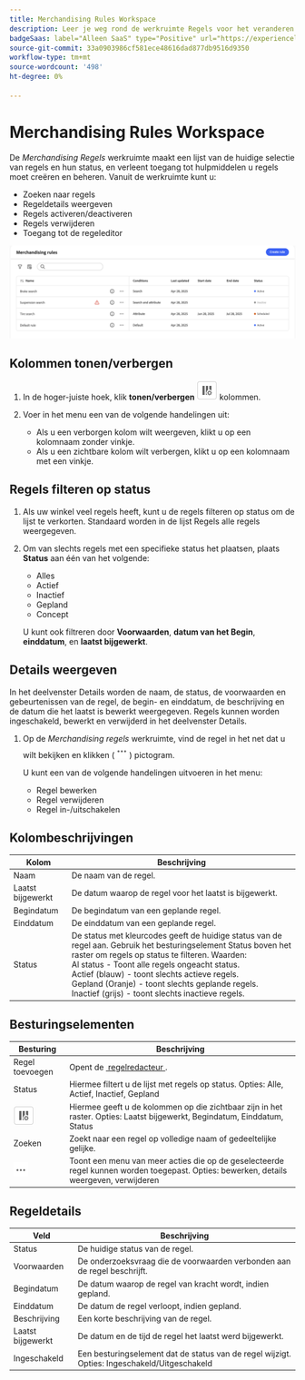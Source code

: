 ```yaml
---
title: Merchandising Rules Workspace
description: Leer je weg rond de werkruimte Regels voor het veranderen van objecten.
badgeSaas: label="Alleen SaaS" type="Positive" url="https://experienceleague.adobe.com/nl/docs/commerce/user-guides/product-solutions" tooltip="Alleen van toepassing op Adobe Commerce as a Cloud Service- en Adobe Commerce Optimizer-projecten (door Adobe beheerde SaaS-infrastructuur)."
source-git-commit: 33a0903986cf581ece48616dad877db9516d9350
workflow-type: tm+mt
source-wordcount: '498'
ht-degree: 0%

---
```


# Merchandising Rules Workspace

De *Merchandising Regels* werkruimte maakt een lijst van de huidige selectie van regels en hun status, en verleent toegang tot hulpmiddelen u regels moet creëren en beheren. Vanuit de werkruimte kunt u:

- Zoeken naar regels
- Regeldetails weergeven
- Regels activeren/deactiveren
- Regels verwijderen
- Toegang tot de regeleditor

![&#x200B; Merchandising Rules Workspace &#x200B;](../../assets/rules-workspace.png)

## Kolommen tonen/verbergen

1. In de hoger-juiste hoek, klik **tonen/verbergen** ![&#x200B; selecteur van de Kolom &#x200B;](../../assets/btn-show-hide-columns.png) kolommen.

1. Voer in het menu een van de volgende handelingen uit:

   - Als u een verborgen kolom wilt weergeven, klikt u op een kolomnaam zonder vinkje.
   - Als u een zichtbare kolom wilt verbergen, klikt u op een kolomnaam met een vinkje.

## Regels filteren op status

1. Als uw winkel veel regels heeft, kunt u de regels filteren op status om de lijst te verkorten. Standaard worden in de lijst Regels alle regels weergegeven.

1. Om van slechts regels met een specifieke status het plaatsen, plaats **Status** aan één van het volgende:

   - Alles
   - Actief
   - Inactief
   - Gepland
   - Concept

   U kunt ook filtreren door **Voorwaarden**, **datum van het Begin**, **einddatum**, en **laatst bijgewerkt**.

## Details weergeven

In het deelvenster Details worden de naam, de status, de voorwaarden en gebeurtenissen van de regel, de begin- en einddatum, de beschrijving en de datum die het laatst is bewerkt weergegeven. Regels kunnen worden ingeschakeld, bewerkt en verwijderd in het deelvenster Details.

1. Op de *Merchandising regels* werkruimte, vind de regel in het net dat u wilt bekijken en klikken (![&#x200B; Meer selecteur &#x200B;](../../assets/btn-more.png)) pictogram.

   U kunt een van de volgende handelingen uitvoeren in het menu:

   - Regel bewerken
   - Regel verwijderen
   - Regel in-/uitschakelen

## Kolombeschrijvingen

| Kolom | Beschrijving |
|--- |--- |
| Naam | De naam van de regel. |
| Laatst bijgewerkt | De datum waarop de regel voor het laatst is bijgewerkt. |
| Begindatum | De begindatum van een geplande regel. |
| Einddatum | De einddatum van een geplande regel. |
| Status | De status met kleurcodes geeft de huidige status van de regel aan. Gebruik het besturingselement Status boven het raster om regels op status te filteren. Waarden:<br /> Al status - Toont alle regels ongeacht status.<br /> Actief (blauw) - toont slechts actieve regels.<br /> Gepland (Oranje) - toont slechts geplande regels.<br /> Inactief (grijs) - toont slechts inactieve regels. |

## Besturingselementen

| Besturing | Beschrijving |
|--- |--- |
| Regel toevoegen | Opent de [&#x200B; regelredacteur &#x200B;](add.md). |
| Status | Hiermee filtert u de lijst met regels op status. Opties: Alle, Actief, Inactief, Gepland |
| ![&#x200B; de selecteur van de Kolom &#x200B;](../../assets/btn-show-hide-columns.png) | Hiermee geeft u de kolommen op die zichtbaar zijn in het raster. Opties: Laatst bijgewerkt, Begindatum, Einddatum, Status |
| Zoeken | Zoekt naar een regel op volledige naam of gedeeltelijke gelijke. |
| ![&#x200B; Meer selecteur &#x200B;](../../assets/btn-more.png) | Toont een menu van meer acties die op de geselecteerde regel kunnen worden toegepast. Opties: bewerken, details weergeven, verwijderen |

## Regeldetails

| Veld | Beschrijving |
|--- |--- |
| Status | De huidige status van de regel. |
| Voorwaarden | De onderzoeksvraag die de voorwaarden verbonden aan de regel beschrijft. |
| Begindatum | De datum waarop de regel van kracht wordt, indien gepland. |
| Einddatum | De datum de regel verloopt, indien gepland. |
| Beschrijving | Een korte beschrijving van de regel. |
| Laatst bijgewerkt | De datum en de tijd de regel het laatst werd bijgewerkt. |
| Ingeschakeld | Een besturingselement dat de status van de regel wijzigt. Opties: Ingeschakeld/Uitgeschakeld |
